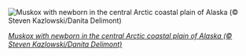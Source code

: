 
![Muskox with newborn in the central Arctic coastal plain of Alaska (© Steven Kazlowski/Danita Delimont)](https://cn.bing.com//th?id=OHR.YearoftheOx_EN-US5106152536_1920x1080.jpg&rf=LaDigue_1920x1080.jpg&pid=hp)

*[Muskox with newborn in the central Arctic coastal plain of Alaska (© Steven Kazlowski/Danita Delimont)](https://www.bing.com/search?q=muskox&form=hpcapt&filters=HpDate%3a%2220210212_0800%22)*
